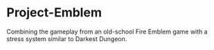 # Project-Emblem
Combining the gameplay from an old-school Fire Emblem game with a stress system similar to Darkest Dungeon.
